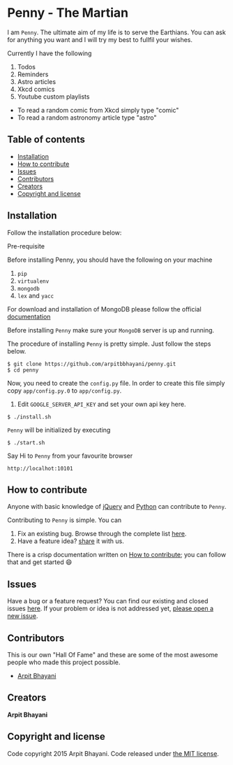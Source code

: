# Penny - The Martian

I am `Penny`. The ultimate aim of my life is to serve the Earthians. You can ask for anything you want and I will try my best to fullfil your wishes.

Currently I have the following

1. Todos
2. Reminders
3. Astro articles
4. Xkcd comics
5. Youtube custom playlists

* To read a random comic from Xkcd simply type "comic"
* To read a random astronomy article type "astro"

## Table of contents

* [Installation](#installation)
* [How to contribute](#how-to-contribute)
* [Issues](#issues)
* [Contributors](#contributors)
* [Creators](#creators)
* [Copyright and license](#copyright-and-license)

## Installation

Follow the installation procedure below:

Pre-requisite

Before installing Penny, you should have the following on your machine

1. `pip`
2. `virtualenv`
3. `mongodb`
4. `lex` and `yacc`

For download and installation of MongoDB please follow the official [documentation](https://www.mongodb.org/downloads)

Before installing `Penny` make sure your `MongoDB` server is up and running.

The procedure of installing `Penny` is pretty simple. Just follow the steps below.
```
$ git clone https://github.com/arpitbbhayani/penny.git
$ cd penny
```

Now, you need to create the `config.py` file. In order to create this file simply copy `app/config.py.0` to `app/config.py`.

1. Edit `GOOGLE_SERVER_API_KEY` and set your own api key here.

```
$ ./install.sh
```

`Penny` will be initialized by executing
```
$ ./start.sh
```

Say Hi to `Penny` from your favourite browser
```
http://localhot:10101
```

## How to contribute

Anyone with basic knowledge of [jQuery](https://jquery.com/) and [Python](https://www.python.org/) can contribute to `Penny`.

Contributing to `Penny` is simple. You can

1. Fix an existing bug. Browse through the complete list [here](https://github.com/arpitbbhayani/penny/issues).
2. Have a feature idea? [share](https://github.com/arpitbbhayani/penny/issues/new) it with us.

There is a crisp documentation written on [How to contribute](https://github.com/arpitbbhayani/penny/wiki/How-to-contribute); you can follow that and get started :smile:

## Issues

Have a bug or a feature request? You can find our existing and closed issues [here](https://github.com/arpitbbhayani/penny/issues). If your problem or idea is not addressed yet, [please open a new issue](https://github.com/arpitbbhayani/penny/issues/new).

## Contributors

This is our own "Hall Of Fame" and these are some of the most awesome people who made this project possible.

- [Arpit Bhayani](https://github.com/arpitbbhayani)


## Creators

**Arpit Bhayani**

## Copyright and license
Code copyright 2015 Arpit Bhayani. Code released under [the MIT license](https://github.com/arpitbbhayani/penny/blob/master/LICENSE).
